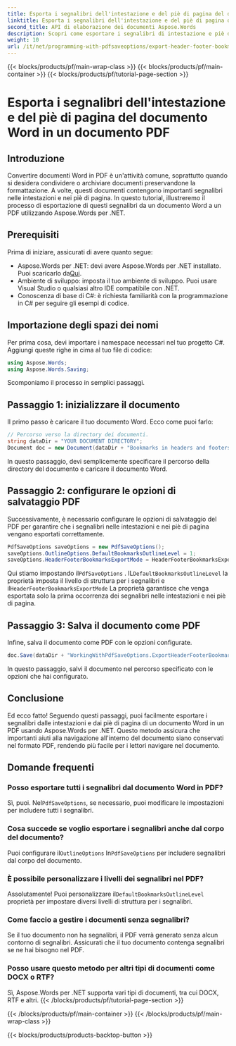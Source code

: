 ```yaml
---
title: Esporta i segnalibri dell'intestazione e del piè di pagina del documento Word in un documento PDF
linktitle: Esporta i segnalibri dell'intestazione e del piè di pagina del documento Word in un documento PDF
second_title: API di elaborazione dei documenti Aspose.Words
description: Scopri come esportare i segnalibri di intestazione e piè di pagina da un documento Word in PDF utilizzando Aspose.Words per .NET con la nostra guida dettagliata.
weight: 10
url: /it/net/programming-with-pdfsaveoptions/export-header-footer-bookmarks/
---
```


{{< blocks/products/pf/main-wrap-class >}}
{{< blocks/products/pf/main-container >}}
{{< blocks/products/pf/tutorial-page-section >}}

# Esporta i segnalibri dell'intestazione e del piè di pagina del documento Word in un documento PDF

## Introduzione

Convertire documenti Word in PDF è un'attività comune, soprattutto quando si desidera condividere o archiviare documenti preservandone la formattazione. A volte, questi documenti contengono importanti segnalibri nelle intestazioni e nei piè di pagina. In questo tutorial, illustreremo il processo di esportazione di questi segnalibri da un documento Word a un PDF utilizzando Aspose.Words per .NET.

## Prerequisiti

Prima di iniziare, assicurati di avere quanto segue:

- Aspose.Words per .NET: devi avere Aspose.Words per .NET installato. Puoi scaricarlo da[Qui](https://releases.aspose.com/words/net/).
- Ambiente di sviluppo: imposta il tuo ambiente di sviluppo. Puoi usare Visual Studio o qualsiasi altro IDE compatibile con .NET.
- Conoscenza di base di C#: è richiesta familiarità con la programmazione in C# per seguire gli esempi di codice.

## Importazione degli spazi dei nomi

Per prima cosa, devi importare i namespace necessari nel tuo progetto C#. Aggiungi queste righe in cima al tuo file di codice:

```csharp
using Aspose.Words;
using Aspose.Words.Saving;
```

Scomponiamo il processo in semplici passaggi.

## Passaggio 1: inizializzare il documento

Il primo passo è caricare il tuo documento Word. Ecco come puoi farlo:

```csharp
// Percorso verso la directory dei documenti.
string dataDir = "YOUR DOCUMENT DIRECTORY";
Document doc = new Document(dataDir + "Bookmarks in headers and footers.docx");
```

In questo passaggio, devi semplicemente specificare il percorso della directory del documento e caricare il documento Word.

## Passaggio 2: configurare le opzioni di salvataggio PDF

Successivamente, è necessario configurare le opzioni di salvataggio del PDF per garantire che i segnalibri nelle intestazioni e nei piè di pagina vengano esportati correttamente.

```csharp
PdfSaveOptions saveOptions = new PdfSaveOptions();
saveOptions.OutlineOptions.DefaultBookmarksOutlineLevel = 1;
saveOptions.HeaderFooterBookmarksExportMode = HeaderFooterBookmarksExportMode.First;
```

 Qui stiamo impostando il`PdfSaveOptions` . IL`DefaultBookmarksOutlineLevel` la proprietà imposta il livello di struttura per i segnalibri e il`HeaderFooterBookmarksExportMode` La proprietà garantisce che venga esportata solo la prima occorrenza dei segnalibri nelle intestazioni e nei piè di pagina.

## Passaggio 3: Salva il documento come PDF

Infine, salva il documento come PDF con le opzioni configurate.

```csharp
doc.Save(dataDir + "WorkingWithPdfSaveOptions.ExportHeaderFooterBookmarks.pdf", saveOptions);
```

In questo passaggio, salvi il documento nel percorso specificato con le opzioni che hai configurato.

## Conclusione

Ed ecco fatto! Seguendo questi passaggi, puoi facilmente esportare i segnalibri dalle intestazioni e dai piè di pagina di un documento Word in un PDF usando Aspose.Words per .NET. Questo metodo assicura che importanti aiuti alla navigazione all'interno del documento siano conservati nel formato PDF, rendendo più facile per i lettori navigare nel documento.

## Domande frequenti

### Posso esportare tutti i segnalibri dal documento Word in PDF?

 Sì, puoi. Nel`PdfSaveOptions`, se necessario, puoi modificare le impostazioni per includere tutti i segnalibri.

### Cosa succede se voglio esportare i segnalibri anche dal corpo del documento?

 Puoi configurare il`OutlineOptions` In`PdfSaveOptions` per includere segnalibri dal corpo del documento.

### È possibile personalizzare i livelli dei segnalibri nel PDF?

 Assolutamente! Puoi personalizzare il`DefaultBookmarksOutlineLevel` proprietà per impostare diversi livelli di struttura per i segnalibri.

### Come faccio a gestire i documenti senza segnalibri?

Se il tuo documento non ha segnalibri, il PDF verrà generato senza alcun contorno di segnalibri. Assicurati che il tuo documento contenga segnalibri se ne hai bisogno nel PDF.

### Posso usare questo metodo per altri tipi di documenti come DOCX o RTF?

Sì, Aspose.Words per .NET supporta vari tipi di documenti, tra cui DOCX, RTF e altri.
{{< /blocks/products/pf/tutorial-page-section >}}

{{< /blocks/products/pf/main-container >}}
{{< /blocks/products/pf/main-wrap-class >}}

{{< blocks/products/products-backtop-button >}}
